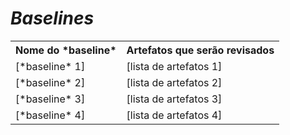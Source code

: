 # *Baselines*

<table>
<tr><th>Nome do *baseline*</th><th>Artefatos que serão revisados</th></tr>
<tr><td>[*baseline* 1]</td><td>[lista de artefatos 1]</td></tr>
<tr><td>[*baseline* 2]</td><td>[lista de artefatos 2]</td></tr>
<tr><td>[*baseline* 3]</td><td>[lista de artefatos 3]</td></tr>
<tr><td>[*baseline* 4]</td><td>[lista de artefatos 4]</td></tr>
</table>
